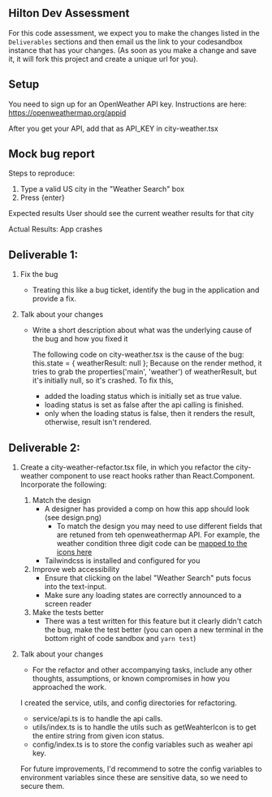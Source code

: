 ## Hilton Dev Assessment

For this code assessment, we expect you to make the changes listed in the `Deliverables` sections and then email us the link to your codesandbox instance that has your changes. (As soon as you make a change and save it, it will fork this project and create a unique url for you).

## Setup

You need to sign up for an OpenWeather API key. Instructions are here: https://openweathermap.org/appid

After you get your API, add that as API_KEY in city-weather.tsx

## Mock bug report

Steps to reproduce:

1. Type a valid US city in the "Weather Search" box
1. Press {enter}

Expected results
User should see the current weather results for that city

Actual Results:
App crashes

## Deliverable 1:

1. Fix the bug
   - Treating this like a bug ticket, identify the bug in the application and provide a fix.
2. Talk about your changes

   - Write a short description about what was the underlying cause of the bug and how you fixed it

     The following code on city-weather.tsx is the cause of the bug:
     this.state = {
     weatherResult: null
     };
     Because on the render method, it tries to grab the properties('main', 'weather') of weatherResult, but it's initially null, so it's crashed.
     To fix this,

     - added the loading status which is initially set as true value.
     - loading status is set as false after the api calling is finished.
     - only when the loading status is false, then it renders the result, otherwise, result isn't rendered.

## Deliverable 2:

1. Create a city-weather-refactor.tsx file, in which you refactor the city-weather component to use react hooks rather than React.Component. Incorporate the following:

   1. Match the design
      - A designer has provided a comp on how this app should look (see design.png)
        - To match the design you may need to use different fields that are retuned from teh openweathermap API. For example, the weather condition three digit code can be [mapped to the icons here](https://openweathermap.org/weather-conditions)
      - Tailwindcss is installed and configured for you
   2. Improve web accessibility
      - Ensure that clicking on the label "Weather Search" puts focus into the text-input.
      - Make sure any loading states are correctly announced to a screen reader
   3. Make the tests better
      - There was a test written for this feature but it clearly didn't catch the bug, make the test better (you can open a new terminal in the bottom right of code sandbox and `yarn test`)

2. Talk about your changes

   - For the refactor and other accompanying tasks, include any other thoughts, assumptions, or known compromises in how you approached the work.

   I created the service, utils, and config directories for refactoring.

   - service/api.ts is to handle the api calls.
   - utils/index.ts is to handle the utils such as getWeahterIcon is to get the entire string from given icon status.
   - config/index.ts is to store the config variables such as weaher api key.

   For future improvements, I'd recommend to sotre the config variables to environment variables since these are sensitive data, so we need to secure them.
